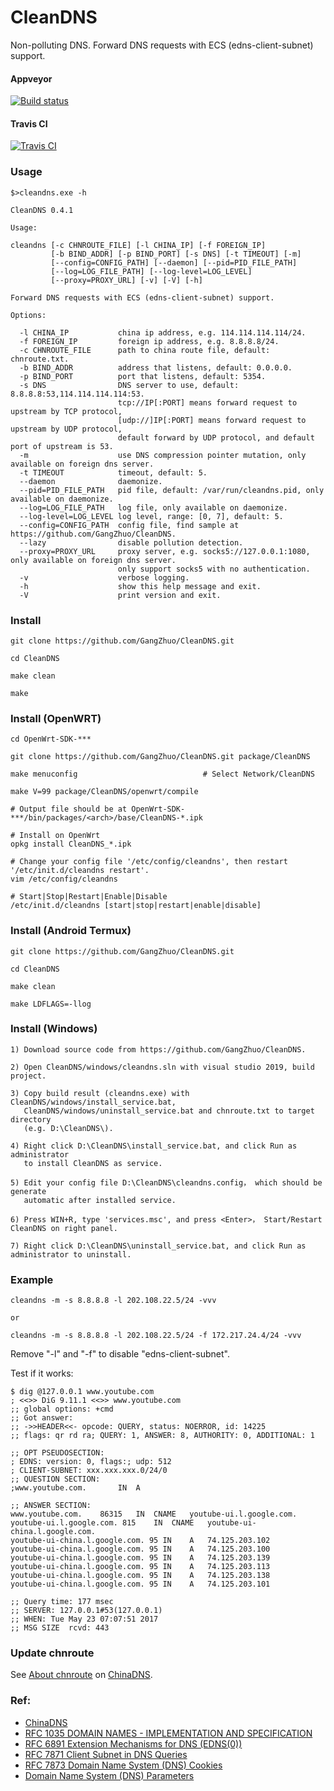 # CleanDNS

Non-polluting DNS. Forward DNS requests with ECS (edns-client-subnet) support.

#### Appveyor

  [![Build status](https://ci.appveyor.com/api/projects/status/v7bvx6hp4b3vedx1?svg=true)](https://ci.appveyor.com/project/GangZhuo/cleandns)

#### Travis CI

  [![Travis CI](https://travis-ci.org/GangZhuo/CleanDNS.svg?branch=master)](https://travis-ci.org/GangZhuo/CleanDNS)
	
### Usage

    $>cleandns.exe -h
    
    CleanDNS 0.4.1
    
    Usage:
    
    cleandns [-c CHNROUTE_FILE] [-l CHINA_IP] [-f FOREIGN_IP]
             [-b BIND_ADDR] [-p BIND_PORT] [-s DNS] [-t TIMEOUT] [-m]
             [--config=CONFIG_PATH] [--daemon] [--pid=PID_FILE_PATH]
             [--log=LOG_FILE_PATH] [--log-level=LOG_LEVEL]
             [--proxy=PROXY_URL] [-v] [-V] [-h]
    
    Forward DNS requests with ECS (edns-client-subnet) support.
    
    Options:
    
      -l CHINA_IP           china ip address, e.g. 114.114.114.114/24.
      -f FOREIGN_IP         foreign ip address, e.g. 8.8.8.8/24.
      -c CHNROUTE_FILE      path to china route file, default: chnroute.txt.
      -b BIND_ADDR          address that listens, default: 0.0.0.0.
      -p BIND_PORT          port that listens, default: 5354.
      -s DNS                DNS server to use, default: 8.8.8.8:53,114.114.114.114:53.
                            tcp://IP[:PORT] means forward request to upstream by TCP protocol,
                            [udp://]IP[:PORT] means forward request to upstream by UDP protocol,
                            default forward by UDP protocol, and default port of upstream is 53.
      -m                    use DNS compression pointer mutation, only available on foreign dns server.
      -t TIMEOUT            timeout, default: 5.
      --daemon              daemonize.
      --pid=PID_FILE_PATH   pid file, default: /var/run/cleandns.pid, only available on daemonize.
      --log=LOG_FILE_PATH   log file, only available on daemonize.
      --log-level=LOG_LEVEL log level, range: [0, 7], default: 5.
      --config=CONFIG_PATH  config file, find sample at https://github.com/GangZhuo/CleanDNS.
      --lazy                disable pollution detection.
      --proxy=PROXY_URL     proxy server, e.g. socks5://127.0.0.1:1080, only available on foreign dns server.
                            only support socks5 with no authentication.
      -v                    verbose logging.
      -h                    show this help message and exit.
      -V                    print version and exit.
    

### Install

    git clone https://github.com/GangZhuo/CleanDNS.git
	
    cd CleanDNS
	
    make clean
	
    make

### Install (OpenWRT)

    cd OpenWrt-SDK-***
	
    git clone https://github.com/GangZhuo/CleanDNS.git package/CleanDNS
	
    make menuconfig                            # Select Network/CleanDNS
	
    make V=99 package/CleanDNS/openwrt/compile
    
    # Output file should be at OpenWrt-SDK-***/bin/packages/<arch>/base/CleanDNS-*.ipk
    
	# Install on OpenWrt
    opkg install CleanDNS_*.ipk
	
	# Change your config file '/etc/config/cleandns', then restart '/etc/init.d/cleandns restart'.
	vim /etc/config/cleandns
	
	# Start|Stop|Restart|Enable|Disable
	/etc/init.d/cleandns [start|stop|restart|enable|disable]

### Install (Android Termux)

    git clone https://github.com/GangZhuo/CleanDNS.git
	
    cd CleanDNS
	
    make clean
	
    make LDFLAGS=-llog

### Install (Windows)

    1) Download source code from https://github.com/GangZhuo/CleanDNS.
    
    2) Open CleanDNS/windows/cleandns.sln with visual studio 2019, build project.
    
    3) Copy build result (cleandns.exe) with CleanDNS/windows/install_service.bat,
       CleanDNS/windows/uninstall_service.bat and chnroute.txt to target directory
       (e.g. D:\CleanDNS\).
    
    4) Right click D:\CleanDNS\install_service.bat, and click Run as administrator
       to install CleanDNS as service.
    
    5) Edit your config file D:\CleanDNS\cleandns.config， which should be generate
       automatic after installed service.
    
    6) Press WIN+R, type 'services.msc', and press <Enter>， Start/Restart CleanDNS on right panel.
    
    7) Right click D:\CleanDNS\uninstall_service.bat, and click Run as administrator to uninstall.	

### Example

    cleandns -m -s 8.8.8.8 -l 202.108.22.5/24 -vvv
    
    or
    
    cleandns -m -s 8.8.8.8 -l 202.108.22.5/24 -f 172.217.24.4/24 -vvv

Remove "-l" and "-f" to disable "edns-client-subnet".

Test if it works:

    $ dig @127.0.0.1 www.youtube.com
    ; <<>> DiG 9.11.1 <<>> www.youtube.com
    ;; global options: +cmd
    ;; Got answer:
    ;; ->>HEADER<<- opcode: QUERY, status: NOERROR, id: 14225
    ;; flags: qr rd ra; QUERY: 1, ANSWER: 8, AUTHORITY: 0, ADDITIONAL: 1
    
    ;; OPT PSEUDOSECTION:
    ; EDNS: version: 0, flags:; udp: 512
    ; CLIENT-SUBNET: xxx.xxx.xxx.0/24/0
    ;; QUESTION SECTION:
    ;www.youtube.com.		IN	A
    
    ;; ANSWER SECTION:
    www.youtube.com.	86315	IN	CNAME	youtube-ui.l.google.com.
    youtube-ui.l.google.com. 815	IN	CNAME	youtube-ui-china.l.google.com.
    youtube-ui-china.l.google.com. 95 IN	A	74.125.203.102
    youtube-ui-china.l.google.com. 95 IN	A	74.125.203.100
    youtube-ui-china.l.google.com. 95 IN	A	74.125.203.139
    youtube-ui-china.l.google.com. 95 IN	A	74.125.203.113
    youtube-ui-china.l.google.com. 95 IN	A	74.125.203.138
    youtube-ui-china.l.google.com. 95 IN	A	74.125.203.101

    ;; Query time: 177 msec
    ;; SERVER: 127.0.0.1#53(127.0.0.1)
    ;; WHEN: Tue May 23 07:07:51 2017
    ;; MSG SIZE  rcvd: 443

### Update chnroute

See [About chnroute] on [ChinaDNS].

### Ref:

* [ChinaDNS]
* [RFC 1035 DOMAIN NAMES - IMPLEMENTATION AND SPECIFICATION]
* [RFC 6891 Extension Mechanisms for DNS (EDNS(0))]
* [RFC 7871 Client Subnet in DNS Queries]
* [RFC 7873 Domain Name System (DNS) Cookies]
* [Domain Name System (DNS) Parameters]

[ChinaDNS]:  https://github.com/shadowsocks/ChinaDNS
[About chnroute]:  https://github.com/shadowsocks/ChinaDNS#about-chnroute
[RFC 1035 DOMAIN NAMES - IMPLEMENTATION AND SPECIFICATION]:  https://www.ietf.org/rfc/rfc1035.txt	
[RFC 2671 Extension Mechanisms for DNS (EDNS0)]:  https://tools.ietf.org/rfc/rfc2671.txt
[RFC 6891 Extension Mechanisms for DNS (EDNS(0))]:  https://tools.ietf.org/rfc/rfc6891.txt
[RFC 7871 Client Subnet in DNS Queries]:  https://tools.ietf.org/rfc/rfc7871.txt
[RFC 7873 Domain Name System (DNS) Cookies]: https://tools.ietf.org/rfc/rfc7873.txt
[Domain Name System (DNS) Parameters]: https://www.iana.org/assignments/dns-parameters/dns-parameters.xhtml
